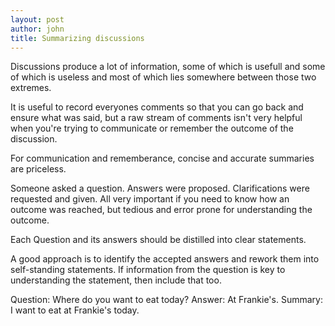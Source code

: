 ```yaml
---
layout: post
author: john
title: Summarizing discussions
---
```


Discussions produce a lot of information, some of which is usefull and some of which is useless and most of which lies somewhere between those two extremes.

It is useful to record everyones comments so that you can go back and ensure what was said, but a raw stream of comments isn't very helpful when you're trying to communicate or remember the outcome of the discussion.

For communication and rememberance, concise and accurate summaries are priceless.

Someone asked a question. Answers were proposed. Clarifications were requested and given. All very important if you need to know how an outcome was reached, but tedious and error prone for understanding the outcome.

Each Question and its answers should be distilled into clear statements.

A good approach is to identify the accepted answers and rework them into self-standing statements. If information from the question is key to understanding the statement, then include that too.

Question: Where do you want to eat today?
Answer: At Frankie's.
Summary: I want to eat at Frankie's today.